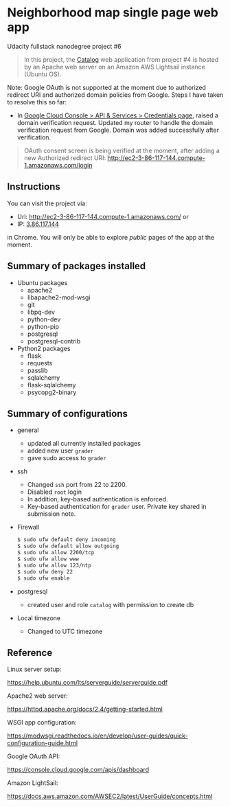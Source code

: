 # Neighborhood map single page web app
Udacity fullstack nanodegree project #6
> In this project, the <a href="https://github.com/yuzheng38/udacity-fs/tree/master/catalog">Catalog</a> web application from project #4 is hosted by an Apache web server on an Amazon AWS Lightsail instance (Ubuntu OS).

Note: Google OAuth is not supported at the moment due to authorized redirect URI and authorized domain policies from Google. Steps I have taken to resolve this so far:
* In <a href="https://console.cloud.google.com/apis/credentials">Google Cloud Console > API & Services > Credentials page</a>, raised a domain verification request. Updated my router to handle the domain verification request from Google. Domain was added successfully after verification.
> OAuth consent screen is being verified at the moment, after adding a new Authorized redirect URI: http://ec2-3-86-117-144.compute-1.amazonaws.com/login



## Instructions
You can visit the project via:
* Url: <a href="http://ec2-3-86-117-144.compute-1.amazonaws.com/">http://ec2-3-86-117-144.compute-1.amazonaws.com/</a>
or 
* IP: <a href="3.86.117.144">3.86.117.144</a>

in Chrome. You will only be able to explore <i>public</i> pages of the app at the moment. 

## Summary of packages installed
* Ubuntu packages
    * apache2
    * libapache2-mod-wsgi
    * git
    * libpq-dev
    * python-dev
    * python-pip
    * postgresql
    * postgresql-contrib
* Python2 packages
    * flask
    * requests
    * passlib
    * sqlalchemy 
    * flask-sqlalchemy
    * psycopg2-binary

## Summary of configurations
* general
    * updated all currently installed packages
    * added new user `grader`
    * gave sudo access to `grader`

* ssh
    * Changed `ssh` port from 22 to 2200.
    * Disabled `root` login
    * In addition, key-based authentication is enforced. 
    * Key-based authentication for `grader` user. Private key shared in submission note. 

* Firewall
    ```sh
    $ sudo ufw default deny incoming
    $ sudo ufw default allow outgoing
    $ sudo ufw allow 2200/tcp
    $ sudo ufw allow www
    $ sudo ufw allow 123/ntp
    $ sudo ufw deny 22
    $ sudo ufw enable
    ```
* postgresql
    * created user and role `catalog` with permission to create db
* Local timezone
    * Changed to UTC timezone

## Reference
Linux server setup: 

https://help.ubuntu.com/lts/serverguide/serverguide.pdf

Apache2 web server:

https://httpd.apache.org/docs/2.4/getting-started.html

WSGI app configuration:

https://modwsgi.readthedocs.io/en/develop/user-guides/quick-configuration-guide.html

Google OAuth API:

https://console.cloud.google.com/apis/dashboard

Amazon LightSail:

https://docs.aws.amazon.com/AWSEC2/latest/UserGuide/concepts.html

